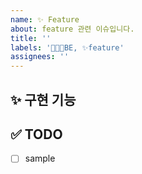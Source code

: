 ```yaml
---
name: ✨ Feature
about: feature 관련 이슈입니다.
title: ''
labels: '👨🏻‍💻BE, ✨feature'
assignees: ''
---
```


## ✨ 구현 기능

<!-- 구현 할 기능을 요약하여 설명해주세요. -->

## ✅ TODO

<!-- 작업 해야할 목록을 작성해주세요. -->

- [ ] sample
